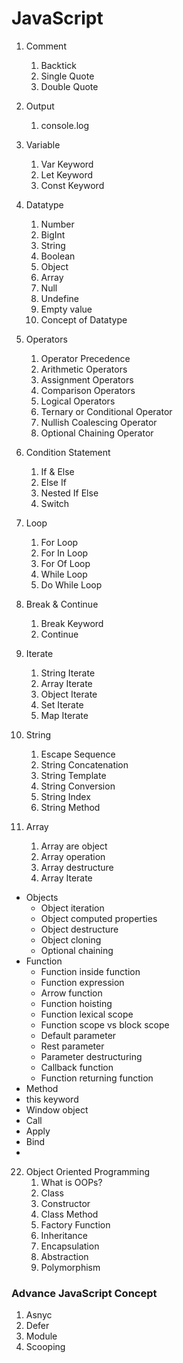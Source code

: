 # JavaScript

1. Comment

   1. Backtick
   2. Single Quote
   3. Double Quote

2. Output

   1. console.log

3. Variable

   1. Var Keyword
   2. Let Keyword
   3. Const Keyword

4. Datatype

   1. Number
   2. BigInt
   3. String
   4. Boolean
   5. Object
   6. Array
   7. Null
   8. Undefine
   9. Empty value
   10. Concept of Datatype

5. Operators

   1. Operator Precedence
   2. Arithmetic Operators
   3. Assignment Operators
   4. Comparison Operators
   5. Logical Operators
   6. Ternary or Conditional Operator
   7. Nullish Coalescing Operator
   8. Optional Chaining Operator

6. Condition Statement

   1. If & Else
   2. Else If
   3. Nested If Else
   4. Switch

7. Loop

   1. For Loop
   2. For In Loop
   3. For Of Loop
   4. While Loop
   5. Do While Loop

8. Break & Continue

   1. Break Keyword
   2. Continue

9. Iterate

   1. String Iterate
   2. Array Iterate
   3. Object Iterate
   4. Set Iterate
   5. Map Iterate

10. String

    1. Escape Sequence
    2. String Concatenation
    3. String Template
    4. String Conversion
    5. String Index
    6. String Method

11. Array
    1. Array are object
    2. Array operation
    3. Array destructure
    4. Array Iterate

- Objects
  - Object iteration
  - Object computed properties
  - Object destructure
  - Object cloning
  - Optional chaining
- Function
  - Function inside function
  - Function expression
  - Arrow function
  - Function hoisting
  - Function lexical scope
  - Function scope vs block scope
  - Default parameter
  - Rest parameter
  - Parameter destructuring
  - Callback function
  - Function returning function
- Method
- this keyword
- Window object
- Call
- Apply
- Bind
-

22. Object Oriented Programming
    1.  What is OOPs?
    2.  Class
    3.  Constructor
    4.  Class Method
    5.  Factory Function
    6.  Inheritance
    7.  Encapsulation
    8.  Abstraction
    9.  Polymorphism

### Advance JavaScript Concept
1. Asnyc
2. Defer
3. Module
4. Scooping